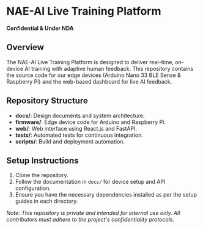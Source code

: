 # NAE-AI Live Training Platform

**Confidential & Under NDA**

## Overview
The NAE-AI Live Training Platform is designed to deliver real-time, on-device AI training with adaptive human feedback. This repository contains the source code for our edge devices (Arduino Nano 33 BLE Sense & Raspberry Pi) and the web-based dashboard for live AI feedback.

## Repository Structure
- **docs/**: Design documents and system architecture.
- **firmware/**: Edge device code for Arduino and Raspberry Pi.
- **web/**: Web interface using React.js and FastAPI.
- **tests/**: Automated tests for continuous integration.
- **scripts/**: Build and deployment automation.

## Setup Instructions
1. Clone the repository.
2. Follow the documentation in `docs/` for device setup and API configuration.
3. Ensure you have the necessary dependencies installed as per the setup guides in each directory.

*Note: This repository is private and intended for internal use only. All contributors must adhere to the project's confidentiality protocols.*
